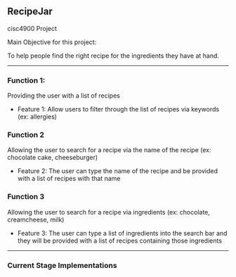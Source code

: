 ## RecipeJar

cisc4900 Project

Main Objective for this project: 

To help people find the right recipe for the ingredients they have at hand. 

---

### Function 1: 

Providing the user with a list of recipes


- Feature 1: Allow users to filter through the list of recipes via keywords (ex: allergies) 

### Function 2

Allowing the user to search for a recipe via the name of the recipe (ex: chocolate cake, cheeseburger)


- Feature 2: The user can type the name of the recipe and be provided with a list of recipes with that name

### Function 3

Allowing the user to search for a recipe via ingredients (ex: chocolate, creamcheese, milk)

- Feature 3: The user can type a list of ingredients into the search bar and they will be provided with a 
list of recipes containing those ingredients


---

### Current Stage Implementations
